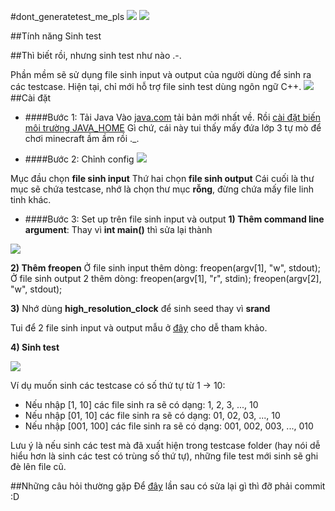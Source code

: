 #dont_generatetest_me_pls
![](https://img.shields.io/badge/java-1.8%2B-orange) ![](https://img.shields.io/badge/window-7%2B-blue)

##Tính năng
	Sinh test 

##Thì biết rồi, nhưng sinh test như nào .-.

Phần mềm sẽ sử dụng file sinh input và output của người dùng để sinh ra các testcase.
Hiện tại, chỉ mới hỗ trợ file sinh test dùng ngôn ngữ C++.
![](https://i.ibb.co/RgLX0rT/Untitled.png)
ㅤ
##Cài đặt
* ####Bước 1: Tải Java 
Vào [java.com](https://www.java.com/ "java.com") tải bản mới nhất về.
Rồi [cài đặt biến môi trường JAVA_HOME](https://viblo.asia/p/how-to-set-up-java-home-in-window-os-XL6lAvNp5ek "")
Gì chứ, cái này tui thấy mấy đứa lớp 3 tự mò để chơi minecraft ầm ầm rồi ._.

* ####Bước 2: Chỉnh config
![](https://i.ibb.co/1MQhHvx/Untitled1.png)

 Mục đầu chọn **file sinh input**
Thứ hai chọn **file sinh output**
Cái cuối là thư mục sẽ chứa testcase, nhớ là chọn thư mục **rỗng**, đừng chứa mấy file linh tinh khác.

* ####Bước 3: Set up trên file sinh input và output
**1) Thêm command line argument**: Thay vì **int main()** thì sửa lại thành

 ![](https://i.ibb.co/5RGwFZp/Untitled.png)
 
 **2) Thêm freopen**
 Ở file sinh input thêm dòng: 
	 	freopen(argv[1], "w", stdout);
 Ở file sinh output 2 thêm dòng:
		freopen(argv[1], "r", stdin);
		freopen(argv[2], "w", stdout);

 **3)** Nhớ dùng **high_resolution_clock** để sinh seed thay vì **srand**
 
 Tui để 2 file sinh input và output mẫu ở [đây](https://drive.google.com/drive/folders/1SLv9eGQN5Eh60MwKaBsic2K9VwB4bn71?usp=sharing) cho dễ tham khảo.
 
  **4) Sinh test**
  
  ![](https://i.ibb.co/CKbTJGH/Untitled.png)
  
  Ví dụ muốn sinh các testcase có số thứ tự từ 1 -> 10:
  * Nếu nhập [1, 10] các file sinh ra sẽ có dạng: 1, 2, 3, ..., 10
  * Nếu nhập [01, 10] các file sinh ra sẽ có dạng: 01, 02, 03, ..., 10
  * Nếu nhập [001, 100] các file sinh ra sẽ có dạng: 001, 002, 003, ..., 010
 
 Lưu ý là nếu sinh các test mà đã xuất hiện trong testcase folder (hay nói dễ hiểu hơn là sinh các test có trùng số thứ tự), những file test mới sinh sẽ ghi đè lên file cũ. 
 
 
##Những câu hỏi thường gặp
Để [đây](https://docs.google.com/document/d/1w9JIjzzNQg1ZDh0nMADl1f9dTTImvJUBrhCzo2S_EGM/edit?usp=sharing) lần sau có sửa lại gì thì đỡ phải commit :D
